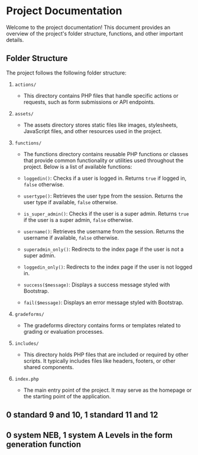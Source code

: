# Project Documentation

Welcome to the project documentation! This document provides an overview of the project's folder structure, functions, and other important details.

## Folder Structure

The project follows the following folder structure:

1. `actions/`
   - This directory contains PHP files that handle specific actions or requests, such as form submissions or API endpoints.

2. `assets/`
   - The assets directory stores static files like images, stylesheets, JavaScript files, and other resources used in the project.

3. `functions/`
   - The functions directory contains reusable PHP functions or classes that provide common functionality or utilities used throughout the project. Below is a list of available functions:

   - `loggedin()`: Checks if a user is logged in. Returns `true` if logged in, `false` otherwise.
   - `usertype()`: Retrieves the user type from the session. Returns the user type if available, `false` otherwise.
   - `is_super_admin()`: Checks if the user is a super admin. Returns `true` if the user is a super admin, `false` otherwise.
   - `username()`: Retrieves the username from the session. Returns the username if available, `false` otherwise.
   - `superadmin_only()`: Redirects to the index page if the user is not a super admin.
   - `loggedin_only()`: Redirects to the index page if the user is not logged in.
   - `success($message)`: Displays a success message styled with Bootstrap.
   - `fail($message)`: Displays an error message styled with Bootstrap.

4. `gradeforms/`
   - The gradeforms directory contains forms or templates related to grading or evaluation processes.

5. `includes/`
   - This directory holds PHP files that are included or required by other scripts. It typically includes files like headers, footers, or other shared components.

6. `index.php`
   - The main entry point of the project. It may serve as the homepage or the starting point of the application.

## 0 standard 9 and 10, 1 standard 11 and 12
## 0 system NEB, 1 system A Levels in the form generation function